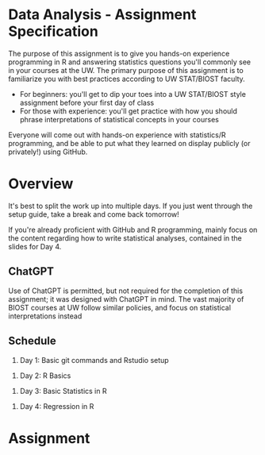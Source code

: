 # Data Analysis - Assignment Specification

The purpose of this assignment is to give you hands-on experience programming in R and answering statistics questions you'll commonly see in your courses at the UW. The primary purpose of this assignment is to familiarize you with best practices according to UW STAT/BIOST faculty.

- For beginners: you'll get to dip your toes into a UW STAT/BIOST style assignment before your first day of class
- For those with experience: you'll get practice with how you should phrase interpretations of statistical concepts in your courses

Everyone will come out with hands-on experience with statistics/R programming, and be able to put what they learned on display publicly (or privately!) using GitHub.

# Overview

It's best to split the work up into multiple days. If you just went through the setup guide, take a break and come back tomorrow!

If you're already proficient with GitHub and R programming, mainly focus on the content regarding how to write statistical analyses, contained in the slides for Day 4.

## ChatGPT

Use of ChatGPT is permitted, but not required for the completion of this assignment; it was designed with ChatGPT in mind. The vast majority of BIOST courses at UW follow similar policies, and focus on statistical interpretations instead

## Schedule

<!-- lets try to stay away from base r commands for now, mention ChatGPT is ok for code, but not for analysis -->

1. Day 1: Basic git commands and Rstudio setup
<!-- add, commit, push, replacing the lines in README since u dont need it anymore; install packages like tidyverse, regress -->
1. Day 2: R Basics
<!-- variable assignment in R, ?function to view documentation, steal data wrangling from Peng (import csv, NA strings, checking for NA, filter rows, rearrange rows, new col in df, save df as csv, bind_rows, group_split), but put it in the form of a question-->
1. Day 3: Basic Statistics in R
<!-- steal plotting (ggplot, assigning data, aes value for mapping param (color, size, alpha), labeling plot) from Peng, computing summary statistics -->
1. Day 4: Regression in R
<!-- take from BIOST514 hw4 q4 and combine with BIOST515 hw1 q2 for sure, maybe q4 and 5 -->

# Assignment

